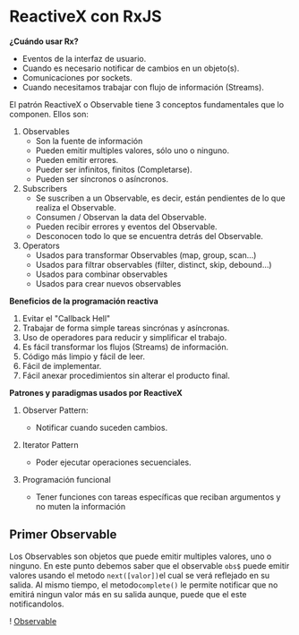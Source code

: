 # ReactiveX con RxJS

**¿Cuándo usar Rx?**

- Eventos de la interfaz de usuario.
- Cuando es necesario notificar de cambios en un objeto(s).
- Comunicaciones por sockets.
- Cuando necesitamos trabajar con flujo de información (Streams).

El patrón ReactiveX o Observable tiene 3 conceptos fundamentales que lo componen. Ellos son:

1. Observables
   - Son la fuente de información
   - Pueden emitir multiples valores, sólo uno o ninguno.
   - Pueden emitir errores.
   - Pueder ser infinitos, finitos (Completarse).
   - Pueden ser síncronos o asíncronos.
2. Subscribers
   - Se suscriben a un Observable, es decir, están pendientes de lo que realiza el Observable.
   - Consumen / Observan la data del Observable.
   - Pueden recibir errores y eventos del Observable.
   - Desconocen todo lo que se encuentra detrás del Observable.
3. Operators
   - Usados para transformar Observables (map, group, scan…)
   - Usados para filtrar observables (filter, distinct, skip, debound…)
   - Usados para combinar observables
   - Usados para crear nuevos observables

**Beneficios de la programación reactiva**

1. Evitar el "Callback Hell"
2. Trabajar de forma simple tareas sincrónas y asíncronas.
3. Uso de operadores para reducir y simplificar el trabajo.
4. Es fácil transformar los flujos (Streams) de información.
5. Código más limpio y fácil de leer.
6. Fácil de implementar.
7. Fácil anexar procedimientos sin alterar el producto final.

**Patrones y paradigmas usados por ReactiveX**

1. Observer Pattern:

   - Notificar cuando suceden cambios.

2. Iterator Pattern

   - Poder ejecutar operaciones secuenciales.

3. Programación funcional
   - Tener funciones con tareas específicas que reciban argumentos y no muten la información

## Primer Observable

Los Observables son objetos que puede emitir multiples valores, uno o ninguno. En este punto debemos saber que el observable `obs$` puede emitir valores usando el metodo `next([valor])`el cual se verá reflejado en su salida. Al mismo tiempo, el metodo`complete()` le permite notificar que no emitirá ningun valor más en su salida aunque, puede que el este notificandolos.

! [Observable](img/obser.png)
